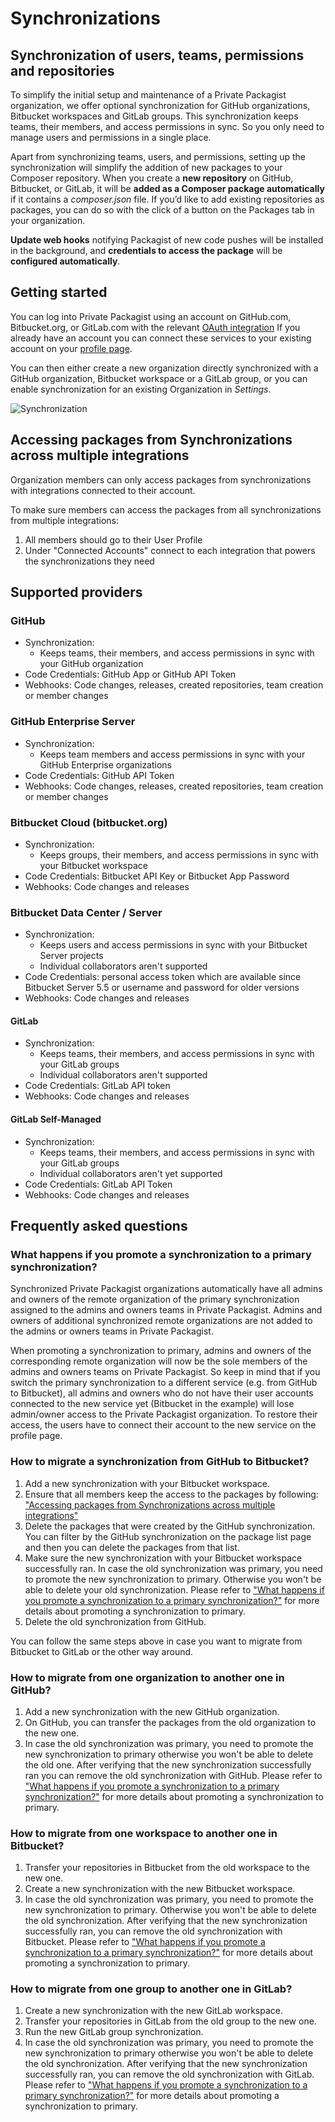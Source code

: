 # Synchronizations
## Synchronization of users, teams, permissions and repositories

To simplify the initial setup and maintenance of a Private Packagist organization, we offer optional synchronization for GitHub organizations, 
Bitbucket workspaces and GitLab groups. This synchronization keeps teams, their members, and access permissions in sync. 
So you only need to manage users and permissions in a single place.

Apart from synchronizing teams, users, and permissions, setting up the synchronization will simplify the addition of new packages 
to your Composer repository. When you create a **new repository** on GitHub, Bitbucket, or GitLab, it will be **added as a 
Composer package automatically** if it contains a _composer.json_ file. If you’d like to add existing repositories as packages, 
you can do so with the click of a button on the Packages tab in your organization.

**Update web hooks** notifying Packagist of new code pushes will be installed in the background, and **credentials to access
the package** will be **configured automatically**.

## Getting started

You can log into Private Packagist using an account on GitHub.com, Bitbucket.org, or GitLab.com with the relevant [OAuth integration](integration-github-bitbucket-gitlab.md)
If you already have an account you can connect these services to your existing account on your [profile page](https://packagist.com/profile).

You can then either create a new organization directly synchronized with a GitHub organization, Bitbucket workspace or a GitLab group,
or you can enable synchronization for an existing Organization in _Settings_.

![Synchronization](/Resources/public/img/docs/features/Sync-20241218.png)

## Accessing packages from Synchronizations across multiple integrations

Organization members can only access packages from synchronizations with integrations connected to their account.

To make sure members can access the packages from all synchronizations from multiple integrations:

1. All members should go to their User Profile
2. Under "Connected Accounts" connect to each integration that powers the synchronizations they need

## Supported providers 

### GitHub
* Synchronization:
    * Keeps teams, their members, and access permissions in sync with your GitHub organization
* Code Credentials: GitHub App or GitHub API Token
* Webhooks: Code changes, releases, created repositories, team creation or member changes

### GitHub Enterprise Server
* Synchronization:
    * Keeps team members and access permissions in sync with your GitHub Enterprise organizations
* Code Credentials: GitHub API Token
* Webhooks: Code changes, releases, created repositories, team creation or member changes

### Bitbucket Cloud (bitbucket.org)
* Synchronization:
    * Keeps groups, their members, and access permissions in sync with your Bitbucket workspace
* Code Credentials: Bitbucket API Key or Bitbucket App Password
* Webhooks: Code changes and releases

### Bitbucket Data Center / Server
* Synchronization:
    * Keeps users and access permissions in sync with your Bitbucket Server projects
    * Individual collaborators aren't supported
* Code Credentials: personal access token which are available since Bitbucket Server 5.5 or username and password for older versions
* Webhooks: Code changes and releases

#### GitLab
* Synchronization:
    * Keeps teams, their members, and access permissions in sync with your GitLab groups
    * Individual collaborators aren't supported
* Code Credentials: GitLab API token
* Webhooks: Code changes and releases

#### GitLab Self-Managed
* Synchronization:
    * Keeps teams, their members, and access permissions in sync with your GitLab groups
    * Individual collaborators aren't yet supported
* Code Credentials: GitLab API Token
* Webhooks: Code changes and releases

## Frequently asked questions

### What happens if you promote a synchronization to a primary synchronization?

Synchronized Private Packagist organizations automatically have all admins and owners of the remote organization of the primary synchronization assigned to the admins and owners teams in Private Packagist. Admins and owners of additional synchronized remote organizations are not added to the admins or owners teams in Private Packagist.

When promoting a synchronization to primary, admins and owners of the corresponding remote organization will now be the sole members of the admins and owners teams on Private Packagist.
So keep in mind that if you switch the primary synchronization to a different service (e.g. from GitHub to Bitbucket), all admins and owners who do not have their user accounts connected to the new service yet (Bitbucket in the example) will lose admin/owner access to the Private Packagist organization. To restore their access, the users have to connect their account to the new service on the profile page.

### How to migrate a synchronization from GitHub to Bitbucket?

1. Add a new synchronization with your Bitbucket workspace.
2. Ensure that all members keep the access to the packages by following:  ["Accessing packages from Synchronizations across multiple integrations"](#accessing-packages-from-synchronizations-across-multiple-integrations)
3. Delete the packages that were created by the GitHub synchronization. You can filter by the GitHub synchronization on the package list page and then you can delete the packages from that list.
4. Make sure the new synchronization with your Bitbucket workspace successfully ran. In case the old synchronization was primary, you need to promote the new synchronization to primary. Otherwise you won't be able to delete your old synchronization. Please refer to ["What happens if you promote a synchronization to a primary synchronization?"](#what-happens-if-you-promote-a-synchronization-to-a-primary-synchronization) for more details about promoting a synchronization to primary.
5. Delete the old synchronization from GitHub.

You can follow the same steps above in case you want to migrate from Bitbucket to GitLab or the other way around.

### How to migrate from one organization to another one in GitHub?

1. Add a new synchronization with the new GitHub organization.
2. On GitHub, you can transfer the packages from the old organization to the new one.
3. In case the old synchronization was primary, you need to promote the new synchronization to primary otherwise you won't be able to delete the old one. After verifying that the new synchronization successfully ran you can remove the old synchronization with GitHub. Please refer to ["What happens if you promote a synchronization to a primary synchronization?"](#what-happens-if-you-promote-a-synchronization-to-a-primary-synchronization) for more details about promoting a synchronization to primary.

### How to migrate from one workspace to another one in Bitbucket?

1. Transfer your repositories in Bitbucket from the old workspace to the new one.
2. Create a new synchronization with the new Bitbucket workspace.
3. In case the old synchronization was primary, you need to promote the new synchronization to primary. Otherwise you won't be able to delete the old synchronization. After verifying that the new synchronization successfully ran, you can remove the old synchronization with Bitbucket. Please refer to ["What happens if you promote a synchronization to a primary synchronization?"](#what-happens-if-you-promote-a-synchronization-to-a-primary-synchronization) for more details about promoting a synchronization to primary.

### How to migrate from one group to another one in GitLab?

1. Create a new synchronization with the new GitLab workspace.
2. Transfer your repositories in GitLab from the old group to the new one.
3. Run the new GitLab group synchronization.
4. In case the old synchronization was primary, you need to promote the new synchronization to primary otherwise you won't be able to delete the old synchronization. After verifying that the new synchronization successfully ran, you can remove the old synchronization with GitLab. Please refer to ["What happens if you promote a synchronization to a primary synchronization?"](#what-happens-if-you-promote-a-synchronization-to-a-primary-synchronization) for more details about promoting a synchronization to primary.
